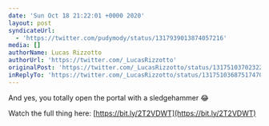 ```yaml
---
date: 'Sun Oct 18 21:22:01 +0000 2020'
layout: post
syndicateUrl:
  - 'https://twitter.com/pudymody/status/1317939013874057216'
media: []
authorName: Lucas Rizzotto
authorUrl: 'https://twitter.com/_LucasRizzotto'
originalPost: 'https://twitter.com/_LucasRizzotto/status/1317510370232238082'
inReplyTo: 'https://twitter.com/_LucasRizzotto/status/1317510368751747074'
---
```

And yes, you totally open the portal with a sledgehammer 😂

Watch the full thing here: 
[https://bit.ly/2T2VDWT](https://bit.ly/2T2VDWT)